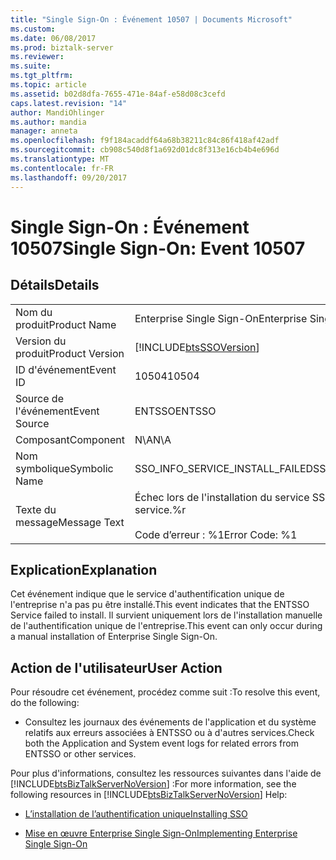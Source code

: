 ```yaml
---
title: "Single Sign-On : Événement 10507 | Documents Microsoft"
ms.custom: 
ms.date: 06/08/2017
ms.prod: biztalk-server
ms.reviewer: 
ms.suite: 
ms.tgt_pltfrm: 
ms.topic: article
ms.assetid: b02d8dfa-7655-471e-84af-e58d08c3cefd
caps.latest.revision: "14"
author: MandiOhlinger
ms.author: mandia
manager: anneta
ms.openlocfilehash: f9f184acaddf64a68b38211c84c86f418af42adf
ms.sourcegitcommit: cb908c540d8f1a692d01dc8f313e16cb4b4e696d
ms.translationtype: MT
ms.contentlocale: fr-FR
ms.lasthandoff: 09/20/2017
---
```

# <a name="single-sign-on-event-10507"></a><span data-ttu-id="a1a14-102">Single Sign-On : Événement 10507</span><span class="sxs-lookup"><span data-stu-id="a1a14-102">Single Sign-On: Event 10507</span></span>
## <a name="details"></a><span data-ttu-id="a1a14-103">Détails</span><span class="sxs-lookup"><span data-stu-id="a1a14-103">Details</span></span>  
  
|||  
|-|-|  
|<span data-ttu-id="a1a14-104">Nom du produit</span><span class="sxs-lookup"><span data-stu-id="a1a14-104">Product Name</span></span>|<span data-ttu-id="a1a14-105">Enterprise Single Sign-On</span><span class="sxs-lookup"><span data-stu-id="a1a14-105">Enterprise Single Sign-On</span></span>|  
|<span data-ttu-id="a1a14-106">Version du produit</span><span class="sxs-lookup"><span data-stu-id="a1a14-106">Product Version</span></span>|[!INCLUDE[btsSSOVersion](../includes/btsssoversion-md.md)]|  
|<span data-ttu-id="a1a14-107">ID d'événement</span><span class="sxs-lookup"><span data-stu-id="a1a14-107">Event ID</span></span>|<span data-ttu-id="a1a14-108">10504</span><span class="sxs-lookup"><span data-stu-id="a1a14-108">10504</span></span>|  
|<span data-ttu-id="a1a14-109">Source de l'événement</span><span class="sxs-lookup"><span data-stu-id="a1a14-109">Event Source</span></span>|<span data-ttu-id="a1a14-110">ENTSSO</span><span class="sxs-lookup"><span data-stu-id="a1a14-110">ENTSSO</span></span>|  
|<span data-ttu-id="a1a14-111">Composant</span><span class="sxs-lookup"><span data-stu-id="a1a14-111">Component</span></span>|<span data-ttu-id="a1a14-112">N\A</span><span class="sxs-lookup"><span data-stu-id="a1a14-112">N\A</span></span>|  
|<span data-ttu-id="a1a14-113">Nom symbolique</span><span class="sxs-lookup"><span data-stu-id="a1a14-113">Symbolic Name</span></span>|<span data-ttu-id="a1a14-114">SSO_INFO_SERVICE_INSTALL_FAILED</span><span class="sxs-lookup"><span data-stu-id="a1a14-114">SSO_INFO_SERVICE_INSTALL_FAILED</span></span>|  
|<span data-ttu-id="a1a14-115">Texte du message</span><span class="sxs-lookup"><span data-stu-id="a1a14-115">Message Text</span></span>|<span data-ttu-id="a1a14-116">Échec lors de l'installation du service SSO.%r</span><span class="sxs-lookup"><span data-stu-id="a1a14-116">Failed to install the SSO service.%r</span></span><br /><br /> <span data-ttu-id="a1a14-117">Code d’erreur : %1</span><span class="sxs-lookup"><span data-stu-id="a1a14-117">Error Code: %1</span></span>|  
  
## <a name="explanation"></a><span data-ttu-id="a1a14-118">Explication</span><span class="sxs-lookup"><span data-stu-id="a1a14-118">Explanation</span></span>  
 <span data-ttu-id="a1a14-119">Cet événement indique que le service d'authentification unique de l'entreprise n'a pas pu être installé.</span><span class="sxs-lookup"><span data-stu-id="a1a14-119">This event indicates that the ENTSSO Service failed to install.</span></span> <span data-ttu-id="a1a14-120">Il survient uniquement lors de l'installation manuelle de l'authentification unique de l'entreprise.</span><span class="sxs-lookup"><span data-stu-id="a1a14-120">This event can only occur during a manual installation of Enterprise Single Sign-On.</span></span>  
  
## <a name="user-action"></a><span data-ttu-id="a1a14-121">Action de l'utilisateur</span><span class="sxs-lookup"><span data-stu-id="a1a14-121">User Action</span></span>  
 <span data-ttu-id="a1a14-122">Pour résoudre cet événement, procédez comme suit :</span><span class="sxs-lookup"><span data-stu-id="a1a14-122">To resolve this event, do the following:</span></span>  
  
-   <span data-ttu-id="a1a14-123">Consultez les journaux des événements de l'application et du système relatifs aux erreurs associées à ENTSSO ou à d'autres services.</span><span class="sxs-lookup"><span data-stu-id="a1a14-123">Check both the Application and System event logs for related errors from ENTSSO or other services.</span></span>  
  
 <span data-ttu-id="a1a14-124">Pour plus d'informations, consultez les ressources suivantes dans l'aide de [!INCLUDE[btsBizTalkServerNoVersion](../includes/btsbiztalkservernoversion-md.md)] :</span><span class="sxs-lookup"><span data-stu-id="a1a14-124">For more information, see the following resources in [!INCLUDE[btsBizTalkServerNoVersion](../includes/btsbiztalkservernoversion-md.md)] Help:</span></span>  
  
-   [<span data-ttu-id="a1a14-125">L’installation de l’authentification unique</span><span class="sxs-lookup"><span data-stu-id="a1a14-125">Installing SSO</span></span>](../core/installing-sso.md)  
  
-   [<span data-ttu-id="a1a14-126">Mise en œuvre Enterprise Single Sign-On</span><span class="sxs-lookup"><span data-stu-id="a1a14-126">Implementing Enterprise Single Sign-On</span></span>](../core/implementing-enterprise-single-sign-on.md)